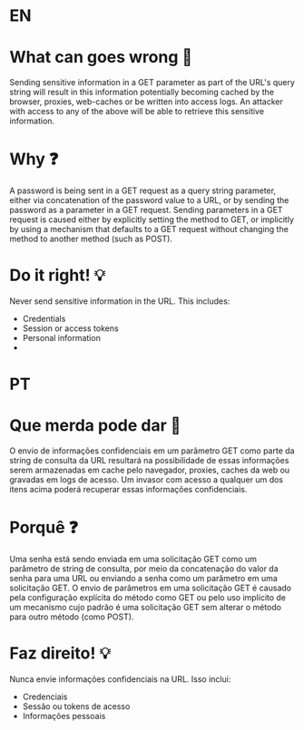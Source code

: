 # EN

# What can goes wrong :shit:

Sending sensitive information in a GET parameter as part of the URL's query string will result in this information potentially becoming cached by the browser, proxies, web-caches or be written into access logs. An attacker with access to any of the above will be able to retrieve this sensitive information.
# Why :question:

A password is being sent in a GET request as a query string parameter, either via concatenation of the password value to a URL, or by sending the password as a parameter in a GET request.  Sending parameters in a GET request is caused either by explicitly setting the method to GET, or implicitly by using a mechanism that defaults to a GET request without changing the method to another method (such as POST).
# Do it right! :bulb:
Never send sensitive information in the URL. This includes:
- Credentials
- Session or access tokens
- Personal information
- 
# PT

# Que merda pode dar :shit:
O envio de informações confidenciais em um parâmetro GET como parte da string de consulta da URL resultará na possibilidade de essas informações serem armazenadas em cache pelo navegador, proxies, caches da web ou gravadas em logs de acesso. Um invasor com acesso a qualquer um dos itens acima poderá recuperar essas informações confidenciais.

# Porquê :question:
Uma senha está sendo enviada em uma solicitação GET como um parâmetro de string de consulta, por meio da concatenação do valor da senha para uma URL ou enviando a senha como um parâmetro em uma solicitação GET. O envio de parâmetros em uma solicitação GET é causado pela configuração explícita do método como GET ou pelo uso implícito de um mecanismo cujo padrão é uma solicitação GET sem alterar o método para outro método (como POST).

# Faz direito! :bulb:
Nunca envie informações confidenciais na URL. Isso inclui:
- Credenciais
- Sessão ou tokens de acesso
- Informações pessoais